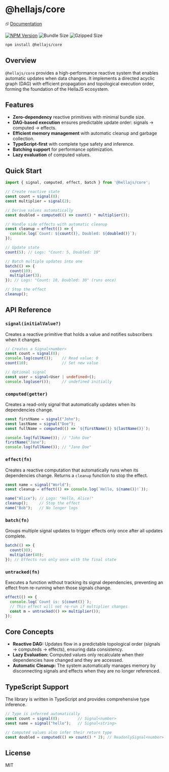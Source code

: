 # @hellajs/core

⮺ [Documentation](https://hellajs.com/reference/core/signal)

[![NPM Version](https://img.shields.io/npm/v/@hellajs/core)](https://www.npmjs.com/package/@hellajs/core)
![Bundle Size](https://img.shields.io/badge/bundle-3.45KB-brightgreen) ![Gzipped Size](https://img.shields.io/badge/gzipped-1.43KB-blue)

```bash
npm install @hellajs/core
```

## Overview

`@hellajs/core` provides a high-performance reactive system that enables automatic updates when data changes. It implements a directed acyclic graph (DAG) with efficient propagation and topological execution order, forming the foundation of the HellaJS ecosystem.

## Features

- **Zero-dependency** reactive primitives with minimal bundle size.
- **DAG-based execution** ensures predictable update order: signals → computed → effects.
- **Efficient memory management** with automatic cleanup and garbage collection.
- **TypeScript-first** with complete type safety and inference.
- **Batching support** for performance optimization.
- **Lazy evaluation** of computed values.

## Quick Start

```typescript
import { signal, computed, effect, batch } from '@hellajs/core';

// Create reactive state
const count = signal(0);
const multiplier = signal(2);

// Derive values automatically
const doubled = computed(() => count() * multiplier());

// Handle side effects with automatic cleanup
const cleanup = effect(() => {
  console.log(`Count: ${count()}, Doubled: ${doubled()}`);
});

// Update state
count(5); // Logs: "Count: 5, Doubled: 10"

// Batch multiple updates into one
batch(() => {
  count(10);
  multiplier(3);
}); // Logs: "Count: 10, Doubled: 30" (runs once)

// Stop the effect
cleanup();
```

## API Reference

### `signal(initialValue?)`
Creates a reactive primitive that holds a value and notifies subscribers when it changes.

```typescript
// Creates a Signal<number>
const count = signal(0);
console.log(count());    // Read value: 0
count(10);               // Set new value

// Optional signal
const user = signal<User | undefined>();
console.log(user());     // undefined initially
```

### `computed(getter)`
Creates a read-only signal that automatically updates when its dependencies change.

```typescript
const firstName = signal("John");
const lastName = signal("Doe");
const fullName = computed(() => `${firstName()} ${lastName()}`);

console.log(fullName()); // "John Doe"
firstName("Jane");
console.log(fullName()); // "Jane Doe"
```

### `effect(fn)`
Creates a reactive computation that automatically runs when its dependencies change. Returns a `cleanup` function to stop the effect.

```typescript
const name = signal("World");
const cleanup = effect(() => console.log(`Hello, ${name()}!`));

name("Alice"); // Logs: "Hello, Alice!"
cleanup();     // Stop the effect
name("Bob");   // No longer logs
```

### `batch(fn)`
Groups multiple signal updates to trigger effects only once after all updates complete.

```typescript
batch(() => {
  count(30);
  multiplier(40);
}); // Effects run only once with the final state
```

### `untracked(fn)`
Executes a function without tracking its signal dependencies, preventing an effect from re-running when those signals change.

```typescript
effect(() => {
  console.log(`Count is: ${count()}`);
  // This effect will not re-run if multiplier changes
  const m = untracked(() => multiplier());
});
```

## Core Concepts

- **Reactive DAG:** Updates flow in a predictable topological order (signals → computeds → effects), ensuring data consistency.
- **Lazy Evaluation:** Computed values only recalculate when their dependencies have changed and they are accessed.
- **Automatic Cleanup:** The system automatically manages memory by disconnecting signals and effects when they are no longer referenced.

## TypeScript Support

The library is written in TypeScript and provides comprehensive type inference.

```typescript
// Type is inferred automatically
const count = signal(0);        // Signal<number>
const name = signal("hello");   // Signal<string>

// Computed values also infer their return type
const doubled = computed(() => count() * 2); // ReadonlySignal<number>
```

## License

MIT
